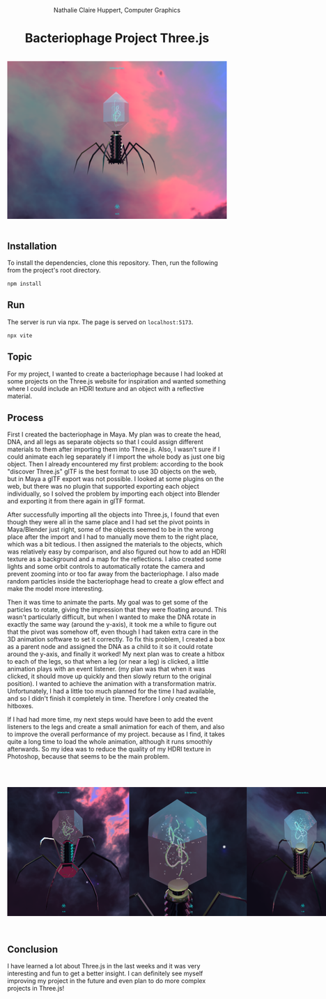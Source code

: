 <div align="center">
  <p>Nathalie Claire Huppert,  Computer Graphics</p>
</div>

<div align="center">
  <h1>Bacteriophage Project Three.js</h1>
</div>

<br>
<div align="center">
  <img src="assets/images/screenshots/bacteriophage_shot1.PNG" alt="Screenshot of Bacteriophage" width="800">
</div>
<br>

## Installation

To install the dependencies, clone this repository. Then, run the following from the project's root directory.

```console
npm install
```

## Run

The server is run via npx. The page is served on `localhost:5173`.

```console
npx vite
```

## Topic
For my project, I wanted to create a bacteriophage because I had looked at some projects on the Three.js website for inspiration and wanted something where I could include an HDRI texture and an object with a reflective material.

## Process
First I created the bacteriophage in Maya. My plan was to create the head, DNA, and all legs as separate objects so that I could assign different materials to them after importing them into Three.js. Also, I wasn't sure if I could animate each leg separately if I import the whole body as just one big object.
Then I already encountered my first problem: according to the book "discover Three.js" glTF is the best format to use 3D objects on the web, but in Maya a glTF export was not possible. I looked at some plugins on the web, but there was no plugin that supported exporting each object individually, so I solved the problem by importing each object into Blender and exporting it from there again in glTF format.

After successfully importing all the objects into Three.js, I found that even though they were all in the same place and I had set the pivot points in Maya/Blender just right, some of the objects seemed to be in the wrong place after the import and I had to manually move them to the right place, which was a bit tedious. 
I then assigned the materials to the objects, which was relatively easy by comparison, and also figured out how to add an HDRI texture as a background and a map for the reflections. 
I also created some lights and some orbit controls to automatically rotate the camera and prevent zooming into or too far away from the bacteriophage.
I also made random particles inside the bacteriophage head to create a glow effect and make the model more interesting.

Then it was time to animate the parts. My goal was to get some of the particles to rotate, giving the impression that they were floating around. This wasn't particularly difficult, but when I wanted to make the DNA rotate in exactly the same way (around the y-axis), it took me a while to figure out that the pivot was somehow off, even though I had taken extra care in the 3D animation software to set it correctly. To fix this problem, I created a box as a parent node and assigned the DNA as a child to it so it could rotate around the y-axis, and finally it worked!
My next plan was to create a hitbox to each of the legs, so that when a leg (or near a leg) is clicked, a little animation plays with an event listener. (my plan was that when it was clicked, it should move up quickly and then slowly return to the original position). I wanted to achieve the animation with a transformation matrix.
Unfortunately, I had a little too much planned for the time I had available, and so I didn't finish it completely in time. Therefore I only created the hitboxes.

If I had had more time, my next steps would have been to add the event listeners to the legs and create a small animation for each of them, and also to improve the overall performance of my project. because as I find, it takes quite a long time to load the whole animation, although it runs smoothly afterwards. So my idea was to reduce the quality of my HDRI texture in Photoshop, because that seems to be the main problem.

<br><br>
<div align="center" style="display: flex;">
  <img src="assets/images/screenshots/bacteriophage_shot3.PNG" alt="Screenshot 1" width="280">
  <img src="assets/images/screenshots/bacteriophage_shot5.PNG" alt="Screenshot 2" width="270">
  <img src="assets/images/screenshots/bacteriophage_shot2.PNG" alt="Screenshot 3" width="250">
</div>
<br><br>

## Conclusion
I have learned a lot about Three.js in the last weeks and it was very interesting and fun to get a better insight. I can definitely see myself improving my project in the future and even plan to do more complex projects in Three.js!
